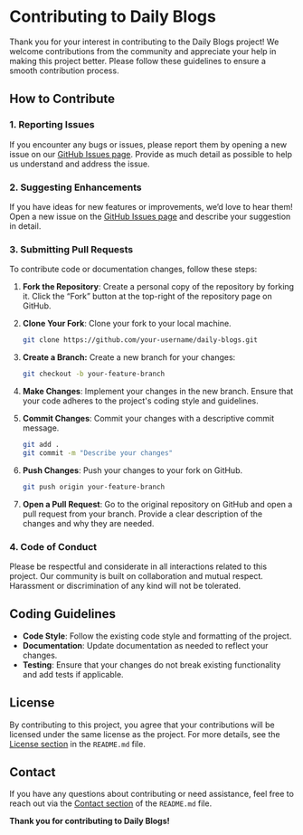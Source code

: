 # Contributing to Daily Blogs

Thank you for your interest in contributing to the Daily Blogs project! We welcome contributions from the community and appreciate your help in making this project better. Please follow these guidelines to ensure a smooth contribution process.

## How to Contribute

### 1. Reporting Issues

If you encounter any bugs or issues, please report them by opening a new issue on our [GitHub Issues page](https://github.com/sksabbirhossain/daily-blogs/issues). Provide as much detail as possible to help us understand and address the issue.

### 2. Suggesting Enhancements

If you have ideas for new features or improvements, we’d love to hear them! Open a new issue on the [GitHub Issues page](https://github.com/sksabbirhossain/daily-blogs/issues) and describe your suggestion in detail.

### 3. Submitting Pull Requests

To contribute code or documentation changes, follow these steps:

1. **Fork the Repository**: Create a personal copy of the repository by forking it. Click the “Fork” button at the top-right of the repository page on GitHub.

2. **Clone Your Fork**: Clone your fork to your local machine.
   ```bash
   git clone https://github.com/your-username/daily-blogs.git
   ```
3. **Create a Branch:** Create a new branch for your changes:

   ```bash
   git checkout -b your-feature-branch
   ```

4. **Make Changes**: Implement your changes in the new branch. Ensure that your code adheres to the project's coding style and guidelines.

5. **Commit Changes**: Commit your changes with a descriptive commit message.

   ```bash
   git add .
   git commit -m "Describe your changes"
   ```

6. **Push Changes**: Push your changes to your fork on GitHub.

   ```bash
   git push origin your-feature-branch
   ```

7. **Open a Pull Request**: Go to the original repository on GitHub and open a pull request from your branch. Provide a clear description of the changes and why they are needed.

### 4. Code of Conduct

Please be respectful and considerate in all interactions related to this project. Our community is built on collaboration and mutual respect. Harassment or discrimination of any kind will not be tolerated.

## Coding Guidelines

- **Code Style**: Follow the existing code style and formatting of the project.
- **Documentation**: Update documentation as needed to reflect your changes.
- **Testing**: Ensure that your changes do not break existing functionality and add tests if applicable.

## License

By contributing to this project, you agree that your contributions will be licensed under the same license as the project. For more details, see the [License section](README.md#license) in the `README.md` file.

## Contact

If you have any questions about contributing or need assistance, feel free to reach out via the [Contact section](README.md#contact) of the `README.md` file.

**Thank you for contributing to Daily Blogs!**
